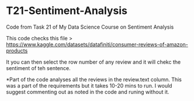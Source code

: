 # T21-Sentiment-Analysis
Code from Task 21 of My Data Science Course on Sentiment Analysis

This code checks this file > https://www.kaggle.com/datasets/datafiniti/consumer-reviews-of-amazon-products

It you can then select the row number of any review and it will chekc the sentiment of teh sentence. 

*Part of the code analyses all the reviews in the review.text column. This was a part of the requirements but it takes 10-20 mins to run. I would suggest commenting out as noted in the code and runing without it.

